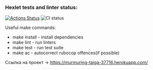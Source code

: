 ### Hexlet tests and linter status:
[![Actions Status](https://github.com/k0va1/rails-project-lvl2/workflows/hexlet-check/badge.svg)](https://github.com/k0va1/rails-project-lvl2/actions)
![CI status](https://github.com/k0va1/rails-project-lvl2/actions/workflows/main.yml/badge.svg)

Useful make commands:
* make install - install dependencies
* make lint - run linters
* make test - run test suite
* make ac - autocorrect rubocop offences(if possible)

Ссылка на проект -> https://murmuring-taiga-37716.herokuapp.com/
